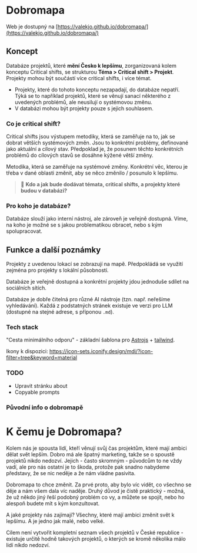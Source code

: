 # Dobromapa

Web je dostupný na [https://valekjo.github.io/dobromapa/](https://valekjo.github.io/dobromapa/)

## Koncept

Databáze projektů, které **mění Česko k lepšímu**, zorganizovaná kolem konceptu Critical shifts, se strukturou **Téma > Critical shift > Projekt**. Projekty mohou být součástí více critical shifts, i více témat.

 - Projekty, které do tohoto konceptu nezapadají, do databáze nepatří. Týká se to například projektů, které se věnují sanací některého z uvedených problémů, ale neusilují o systémovou změnu.
 - V databázi mohou být projekty pouze s jejich souhlasem.

### Co je critical shift?

Critical shifts jsou výstupem metodiky, která se zaměřuje na to, jak se dobrat větších systémových změn.
Jsou to konkrétní problémy, definované jako aktuální a cílový stav. Předpoklad je, že posunem těchto konkrétních problémů do cílových stavů se dosáhne kýžené větší změny.

Metodika, která se zaměřuje na systémové změny.
Konkrétní věc, kterou je třeba v dané oblasti změnit, aby se něco změnilo / posunulo k lepšímu.

 > 🚧 **Kdo a jak bude dodávat témata, critical shifts, a projekty které budou v databázi?**

### Pro koho je databáze?

Databáze slouží jako interní nástroj, ale zároveň je veřejně dostupná. Víme, na koho je možné se s jakou problematikou obracet, nebo s kým spolupracovat.

## Funkce a další poznámky

Projekty z uvedenou lokací se zobrazují na mapě. Předpokládá se využití zejména pro projekty s lokální působností.

Databáze je veřejně dostupná a konkrétní projekty jdou jednoduše sdílet na sociálních sítích.

Databáze je dobře čitelná pro různé AI nástroje (tzn. např. neřešíme vyhledávání). Každá z podstatných stránek existuje ve verzi pro LLM (dostupné na stejné adrese, s příponou `.md`).


### Tech stack

"Cesta minimálního odporu" - základní šablona pro [Astrojs](https://docs.astro.build) + [tailwind](https://tailwindcss.com/).

Ikony k dispozici: https://icon-sets.iconify.design/mdi/?icon-filter=tree&keyword=material

### TODO

- Upravit stránku about
- Copyable prompts


### Původní info o dobromapě

# K čemu je Dobromapa?

Kolem nás je spousta lidí, kteří věnují svůj čas projektům, které mají ambici dělat svět lepším. Dobro má ale špatný marketing, takže se o spoustě projektů nikdo nedozví. Jejich - často skromným - původcům to ne vždy vadí, ale pro nás ostatní je to škoda, protože pak snadno nabydeme představy, že se nic neděje a že nám vládne pasivita.

Dobromapa to chce změnit. Za prvé proto, aby bylo víc vidět, co všechno se děje a nám všem dala víc naděje. Druhý důvod je čistě praktický - možná, že už někdo jiný řeší podobný problém co vy, a můžete se spojit, nebo ho alespoň budete mít s kým konzultovat.

A jaké projekty nás zajímají? Všechny, které mají ambici změnit svět k lepšímu. A je jedno jak malé, nebo velké.

Cílem není vytvořit kompletní seznam všech projektů v České republice - existuje určitě hodně takových projektů, o kterých se kromě několika málo lidí níkdo nedozví.

